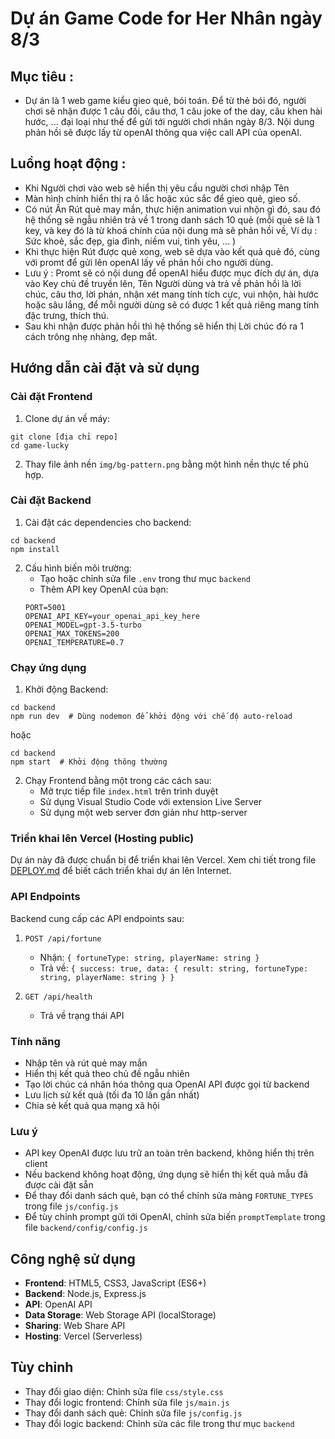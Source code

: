 # Dự án Game Code for Her Nhân ngày 8/3

## Mục tiêu : 
- Dự án là 1 web game kiểu gieo quẻ, bói toán. Để từ thẻ bói đó, người chơi sẽ nhận được 1 câu đối, câu thơ, 1 câu joke of the day, câu khen hài hước, ... đại loại như thế để gửi tới người chơi nhân ngày 8/3. Nội dung phản hồi sẽ được lấy từ openAI thông qua việc call API của openAI. 

## Luồng hoạt động : 
- Khi Người chơi vào web sẽ hiển thị yêu cầu người chơi nhập Tên 
- Màn hình chính hiển thị ra ô lắc hoặc xúc sắc để gieo quẻ, gieo số. 
- Có nút Ấn Rút quẻ may mắn, thực hiện animation vui nhộn gì đó, sau đó hệ thống sẽ ngẫu nhiên trả về 1 trong danh sách 10 quẻ (mỗi quẻ sẽ là 1 key, và key đó là từ khoá chính của nội dung mà sẽ phản hồi về, Ví dụ : Sức khoẻ, sắc đẹp, gia đình, niềm vui, tình yêu, ... )
- Khi thực hiện Rút được quẻ xong, web sẽ dựa vào kết quả quẻ đó, cùng với promt để gửi lên openAI lấy về phản hồi cho người dùng. 
- Lưu ý : Promt sẽ có nội dung để openAI hiểu được mục đích dự án, dựa vào Key chủ đề truyền lên, Tên Người dùng và trả về phản hồi là lời chúc, câu thơ, lời phán, nhận xét mang tính tích cực, vui nhộn, hài hước hoặc sâu lắng, để mỗi người dùng sẽ có được 1 kết quả riêng mang tính đặc trưng, thích thú. 
- Sau khi nhận được phản hồi thì hệ thống sẽ hiển thị Lời chúc đó ra 1 cách trông nhẹ nhàng, đẹp mắt. 

## Hướng dẫn cài đặt và sử dụng

### Cài đặt Frontend
1. Clone dự án về máy:
```
git clone [địa chỉ repo]
cd game-lucky
```

2. Thay file ảnh nền `img/bg-pattern.png` bằng một hình nền thực tế phù hợp.

### Cài đặt Backend

1. Cài đặt các dependencies cho backend:
```
cd backend
npm install
```

2. Cấu hình biến môi trường:
   - Tạo hoặc chỉnh sửa file `.env` trong thư mục `backend`
   - Thêm API key OpenAI của bạn:
   ```
   PORT=5001
   OPENAI_API_KEY=your_openai_api_key_here
   OPENAI_MODEL=gpt-3.5-turbo
   OPENAI_MAX_TOKENS=200
   OPENAI_TEMPERATURE=0.7
   ```

### Chạy ứng dụng

1. Khởi động Backend:
```
cd backend
npm run dev  # Dùng nodemon để khởi động với chế độ auto-reload
```
hoặc
```
cd backend
npm start  # Khởi động thông thường
```

2. Chạy Frontend bằng một trong các cách sau:
   - Mở trực tiếp file `index.html` trên trình duyệt
   - Sử dụng Visual Studio Code với extension Live Server
   - Sử dụng một web server đơn giản như http-server

### Triển khai lên Vercel (Hosting public)

Dự án này đã được chuẩn bị để triển khai lên Vercel. Xem chi tiết trong file [DEPLOY.md](DEPLOY.md) để biết cách triển khai dự án lên Internet.

### API Endpoints

Backend cung cấp các API endpoints sau:

1. `POST /api/fortune`
   - Nhận: `{ fortuneType: string, playerName: string }`
   - Trả về: `{ success: true, data: { result: string, fortuneType: string, playerName: string } }`

2. `GET /api/health`
   - Trả về trạng thái API

### Tính năng
- Nhập tên và rút quẻ may mắn
- Hiển thị kết quả theo chủ đề ngẫu nhiên
- Tạo lời chúc cá nhân hóa thông qua OpenAI API được gọi từ backend
- Lưu lịch sử kết quả (tối đa 10 lần gần nhất)
- Chia sẻ kết quả qua mạng xã hội

### Lưu ý
- API key OpenAI được lưu trữ an toàn trên backend, không hiển thị trên client
- Nếu backend không hoạt động, ứng dụng sẽ hiển thị kết quả mẫu đã được cài đặt sẵn
- Để thay đổi danh sách quẻ, bạn có thể chỉnh sửa mảng `FORTUNE_TYPES` trong file `js/config.js`
- Để tùy chỉnh prompt gửi tới OpenAI, chỉnh sửa biến `promptTemplate` trong file `backend/config/config.js`

## Công nghệ sử dụng
- **Frontend**: HTML5, CSS3, JavaScript (ES6+)
- **Backend**: Node.js, Express.js
- **API**: OpenAI API
- **Data Storage**: Web Storage API (localStorage)
- **Sharing**: Web Share API
- **Hosting**: Vercel (Serverless)

## Tùy chỉnh
- Thay đổi giao diện: Chỉnh sửa file `css/style.css`
- Thay đổi logic frontend: Chỉnh sửa file `js/main.js`
- Thay đổi danh sách quẻ: Chỉnh sửa file `js/config.js`
- Thay đổi logic backend: Chỉnh sửa các file trong thư mục `backend`

